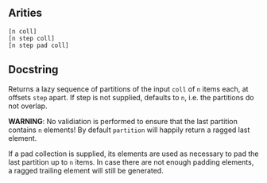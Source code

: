 ## Arities

    [n coll]
    [n step coll]
    [n step pad coll]

## Docstring

Returns a lazy sequence of partitions of the input `coll` of `n` items
each, at offsets `step` apart. If step is not supplied, defaults to
`n`, i.e. the partitions do not overlap.

**WARNING**: No validiation is performed to ensure that the last
partition contains `n` elements! By default `partition` will happily
return a ragged last element.

If a pad collection is supplied, its elements are used as necessary to
pad the last partition up to `n` items. In case there are not enough
padding elements, a ragged trailing element will still be generated.
